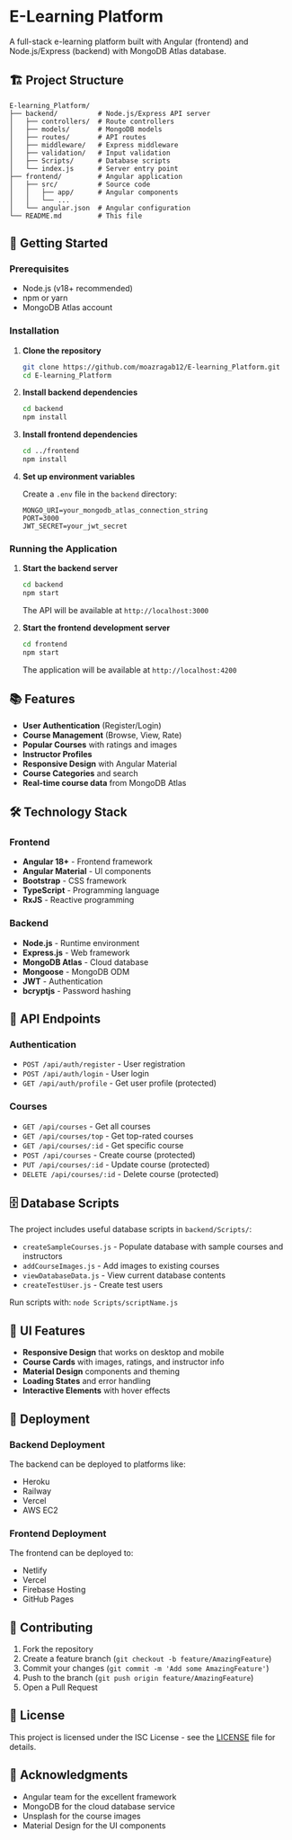 # E-Learning Platform

A full-stack e-learning platform built with Angular (frontend) and Node.js/Express (backend) with MongoDB Atlas database.

## 🏗️ Project Structure

```
E-learning_Platform/
├── backend/          # Node.js/Express API server
│   ├── controllers/  # Route controllers
│   ├── models/       # MongoDB models
│   ├── routes/       # API routes
│   ├── middleware/   # Express middleware
│   ├── validation/   # Input validation
│   ├── Scripts/      # Database scripts
│   └── index.js      # Server entry point
├── frontend/         # Angular application
│   ├── src/          # Source code
│   │   ├── app/      # Angular components
│   │   └── ...
│   └── angular.json  # Angular configuration
└── README.md         # This file
```

## 🚀 Getting Started

### Prerequisites
- Node.js (v18+ recommended)
- npm or yarn
- MongoDB Atlas account

### Installation

1. **Clone the repository**
   ```bash
   git clone https://github.com/moazragab12/E-learning_Platform.git
   cd E-learning_Platform
   ```

2. **Install backend dependencies**
   ```bash
   cd backend
   npm install
   ```

3. **Install frontend dependencies**
   ```bash
   cd ../frontend
   npm install
   ```

4. **Set up environment variables**
   
   Create a `.env` file in the `backend` directory:
   ```env
   MONGO_URI=your_mongodb_atlas_connection_string
   PORT=3000
   JWT_SECRET=your_jwt_secret
   ```

### Running the Application

1. **Start the backend server**
   ```bash
   cd backend
   npm start
   ```
   The API will be available at `http://localhost:3000`

2. **Start the frontend development server**
   ```bash
   cd frontend
   npm start
   ```
   The application will be available at `http://localhost:4200`

## 📚 Features

- **User Authentication** (Register/Login)
- **Course Management** (Browse, View, Rate)
- **Popular Courses** with ratings and images
- **Instructor Profiles**
- **Responsive Design** with Angular Material
- **Course Categories** and search
- **Real-time course data** from MongoDB Atlas

## 🛠️ Technology Stack

### Frontend
- **Angular 18+** - Frontend framework
- **Angular Material** - UI components
- **Bootstrap** - CSS framework
- **TypeScript** - Programming language
- **RxJS** - Reactive programming

### Backend
- **Node.js** - Runtime environment
- **Express.js** - Web framework
- **MongoDB Atlas** - Cloud database
- **Mongoose** - MongoDB ODM
- **JWT** - Authentication
- **bcryptjs** - Password hashing

## 📁 API Endpoints

### Authentication
- `POST /api/auth/register` - User registration
- `POST /api/auth/login` - User login
- `GET /api/auth/profile` - Get user profile (protected)

### Courses
- `GET /api/courses` - Get all courses
- `GET /api/courses/top` - Get top-rated courses
- `GET /api/courses/:id` - Get specific course
- `POST /api/courses` - Create course (protected)
- `PUT /api/courses/:id` - Update course (protected)
- `DELETE /api/courses/:id` - Delete course (protected)

## 🗄️ Database Scripts

The project includes useful database scripts in `backend/Scripts/`:

- `createSampleCourses.js` - Populate database with sample courses and instructors
- `addCourseImages.js` - Add images to existing courses
- `viewDatabaseData.js` - View current database contents
- `createTestUser.js` - Create test users

Run scripts with: `node Scripts/scriptName.js`

## 🎨 UI Features

- **Responsive Design** that works on desktop and mobile
- **Course Cards** with images, ratings, and instructor info
- **Material Design** components and theming
- **Loading States** and error handling
- **Interactive Elements** with hover effects

## 🚀 Deployment

### Backend Deployment
The backend can be deployed to platforms like:
- Heroku
- Railway
- Vercel
- AWS EC2

### Frontend Deployment
The frontend can be deployed to:
- Netlify
- Vercel
- Firebase Hosting
- GitHub Pages

## 🤝 Contributing

1. Fork the repository
2. Create a feature branch (`git checkout -b feature/AmazingFeature`)
3. Commit your changes (`git commit -m 'Add some AmazingFeature'`)
4. Push to the branch (`git push origin feature/AmazingFeature`)
5. Open a Pull Request

## 📄 License

This project is licensed under the ISC License - see the [LICENSE](LICENSE) file for details.

## 🙏 Acknowledgments

- Angular team for the excellent framework
- MongoDB for the cloud database service
- Unsplash for the course images
- Material Design for the UI components
